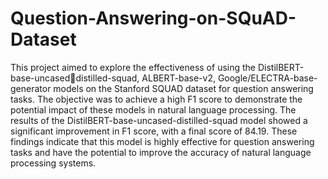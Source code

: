 # Question-Answering-on-SQuAD-Dataset

This project aimed to explore the effectiveness of using the DistilBERT-base-uncaseddistilled-squad, ALBERT-base-v2, Google/ELECTRA-base-generator models on the Stanford 
SQUAD dataset for question answering tasks. The objective was to achieve a high F1 score to 
demonstrate the potential impact of these models in natural language processing. The results 
of the DistilBERT-base-uncased-distilled-squad model showed a significant improvement in 
F1 score, with a final score of 84.19. These findings indicate that this model is highly effective 
for question answering tasks and have the potential to improve the accuracy of natural language 
processing systems.
